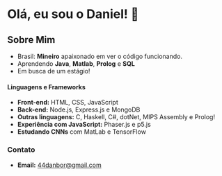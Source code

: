 # Olá, eu sou o Daniel! 👋

## Sobre Mim
- Brasil: **Mineiro** apaixonado em ver o código funcionando.
- Aprendendo **Java**, **Matlab**, **Prolog** e **SQL**
- Em busca de um estágio!

#### Linguagens e Frameworks
- **Front-end:** HTML, CSS, JavaScript  
- **Back-end:** Node.js, Express.js e MongoDB
- **Outras linguagens:** C, Haskell, C#, dotNet, MIPS Assembly e Prolog!  
- **Experiência com JavaScript:** Phaser.js e p5.js
- **Estudando CNNs** com MatLab e TensorFlow

### Contato
- **Email:** [44danbor@gmail.com](mailto:seuemail@exemplo.com)

<!---
Danielbgoncalves/Danielbgoncalves is a ✨ special ✨ repository because its `README.md` (this file) appears on your GitHub profile.
You can click the Preview link to take a look at your changes.
--->
